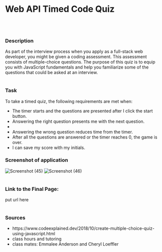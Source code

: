 <h1>Web API Timed Code Quiz</h1>
<br><br>
<h3>Description</h3>
As part of the interview process when you apply as a full-stack web developer, you might be given a coding assessment. This assessment consists of multiple-choice questions. The purpose of this quiz is to equip you with JavaScript fundamentals and help you familiarize some of the questions that could be asked at an interview.
<br><br>
<h3>Task</h3>
To take a timed quiz, the following requirements are met when:
<ul>
<li>The timer starts and the questions are presented after I click the start button.</li>
<li>Answering the right question presents me with the next question.</li>
<li><li>Answering the wrong question reduces time from the timer.</li>
<li>After all the questions are answered or the timer reaches 0, the game is over.</li>
<li>I can save my score with my initials.</li>
</ul>
<h3>Screenshot of application</h3>

![Screenshot (45)](https://user-images.githubusercontent.com/108432711/184723984-a5c066f2-3058-4086-9455-f9db9b0a3606.png)
![Screenshot (46)](https://user-images.githubusercontent.com/108432711/184724122-3e1b379e-74cb-41c3-aec5-a2977a1f3106.png)
<br><br>
<h3>Link to the Final Page:</h3>
put url here
<br><br>
<h3>Sources</h3>
<ul>
  <li> https://www.codeexplained.dev/2018/10/create-multiple-choice-quiz-using-javascript.html</li>
  <li> class hours and tutoring</li>
  <li> class mates: Emmalee Anderson and Cheryl Loeffler</li>
 </ul>
